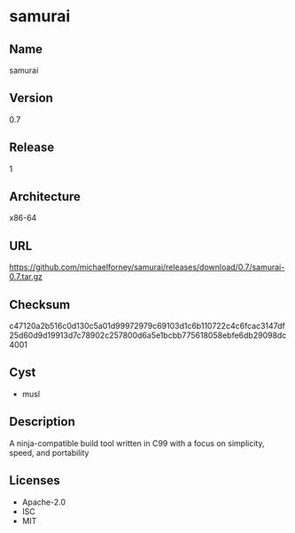 # samurai

## Name
samurai

## Version
0.7

## Release
1

## Architecture
x86-64

## URL
https://github.com/michaelforney/samurai/releases/download/0.7/samurai-0.7.tar.gz

## Checksum
c47120a2b516c0d130c5a01d99972979c69103d1c6b110722c4c6fcac3147df25d60d9d19913d7c78902c257800d6a5e1bcbb775618058ebfe6db29098dc4001

## Cyst
* musl

## Description
A ninja-compatible build tool written in C99 with a focus on simplicity, speed, and portability

## Licenses
* Apache-2.0
* ISC
* MIT
